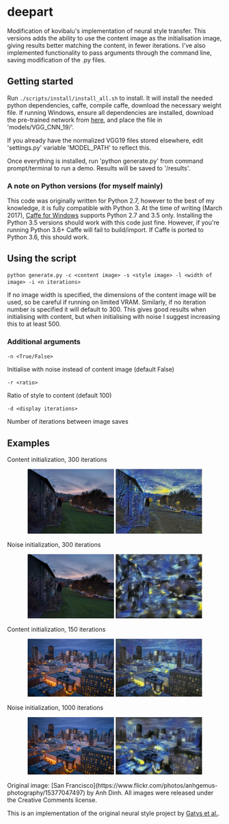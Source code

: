 # deepart 

Modification of kovibalu's implementation of neural style transfer. This versions adds the ability to use the content image as the initialisation image, giving results better matching the content, in fewer iterations. I've also implemented functionality to pass arguments through the command line, saving modification of the .py files.

## Getting started

Run `./scripts/install/install_all.sh` to install. It will install the needed python dependencies, caffe, compile caffe, download the necessary weight file. If running Windows, ensure all dependencies are installed, download the pre-trained network from [here](http://bethgelab.org/media/uploads/deeptextures/vgg_normalised.caffemodel), and place the file in 'models/VGG_CNN_19/'.

If you already have the normalized VGG19 files stored elsewhere, edit 'settings.py' variable 'MODEL_PATH' to reflect this.

Once everything is installed, run 'python generate.py' from command prompt/terminal to run a demo. Results will be saved to '/results'.

### A note on Python versions (for myself mainly)
This code was originally written for Python 2.7, however to the best of my knowledge, it is fully compatible with Python 3. At the time of writing (March 2017), [Caffe for Windows](https://github.com/BVLC/caffe/tree/windows) supports Python 2.7 and 3.5 only. Installing the Python 3.5 versions should work with this code just fine. However, if you're running Python 3.6+ Caffe will fail to build/import. If Caffe is ported to Python 3.6, this should work.

## Using the script

```
python generate.py -c <content image> -s <style image> -l <width of image> -i <n iterations>
```
If no image width is specified, the dimensions of the content image will be used, so be careful if running on limited VRAM.
Similarly, if no iteration number is specified it will default to 300. This gives good results when initialising with content, but when initialising with noise I suggest increasing this to at least 500.

### Additional arguments
```
-n <True/False>
``` 
Initialise with noise instead of content image (default False)
```
-r <ratio>
``` 
Ratio of style to content (default 100)
```
-d <display iterations>
``` 
Number of iterations between image saves

## Examples

Content initialization, 300 iterations
<p align="center">
<img src="https://raw.githubusercontent.com/jtc42/deepart/master/images/chantry.jpg" width="40%"/>
<img src="https://raw.githubusercontent.com/jtc42/deepart/master/results/chantry-content-300-it.jpg" width="40%"/>
</p>

Noise initialization, 300 iterations
<p align="center">
<img src="https://raw.githubusercontent.com/jtc42/deepart/master/images/chantry.jpg" width="40%"/>
<img src="https://raw.githubusercontent.com/jtc42/deepart/master/results/chantry-noise-300-it.jpg" width="40%"/>
</p>

Content initialization, 150 iterations
<p align="center">
<img src="https://raw.githubusercontent.com/jtc42/deepart/master/images/sanfrancisco.jpg" width="40%"/>
<img src="https://raw.githubusercontent.com/jtc42/deepart/master/results/sanfran-content-150-it.jpg" width="40%"/>
</p>

Noise initialization, 1000 iterations
<p align="center">
<img src="https://raw.githubusercontent.com/jtc42/deepart/master/images/sanfrancisco.jpg" width="40%"/>
<img src="https://raw.githubusercontent.com/jtc42/deepart/master/results/sanfran-noise-1000-it.jpg" width="40%"/>
</p>
Original image: [San Francisco](https://www.flickr.com/photos/anhgemus-photography/15377047497) by Anh Dinh. All images were released under the Creative Comments license.


This is an implementation of the original neural style project by [Gatys et al.](https://arxiv.org/abs/1508.06576).
